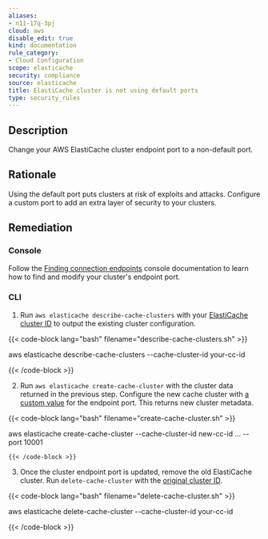 ```yaml
---
aliases:
- n11-17q-3pj
cloud: aws
disable_edit: true
kind: documentation
rule_category:
- Cloud Configuration
scope: elasticache
security: compliance
source: elasticache
title: ElastiCache cluster is not using default ports
type: security_rules
---
```


## Description

Change your AWS ElastiCache cluster endpoint port to a non-default port.

## Rationale

Using the default port puts clusters at risk of exploits and attacks. Configure a custom port to add an extra layer of security to your clusters.

## Remediation

### Console

Follow the [Finding connection endpoints][1] console documentation to learn how to find and modify your cluster's endpoint port.

### CLI

1. Run `aws elasticache describe-cache-clusters` with your [ElastiCache cluster ID][2] to output the existing cluster configuration.

  {{< code-block lang="bash" filename="describe-cache-clusters.sh" >}}

  aws elasticache describe-cache-clusters
    --cache-cluster-id your-cc-id

  {{< /code-block >}}

2. Run `aws elasticache create-cache-cluster` with the cluster data returned in the previous step. Configure the new cache cluster with [a custom value][3] for the endpoint port. This returns new cluster metadata.

  {{< code-block lang="bash" filename="create-cache-cluster.sh" >}}

  aws elasticache create-cache-cluster
    --cache-cluster-id new-cc-id
    ...
    --port 10001

    {{< /code-block >}}

3. Once the cluster endpoint port is updated, remove the old ElastiCache cluster. Run `delete-cache-cluster` with the [original cluster ID][4].

  {{< code-block lang="bash" filename="delete-cache-cluster.sh" >}}

  aws elasticache delete-cache-cluster
    --cache-cluster-id your-cc-id

  {{< /code-block >}}

[1]: https://docs.aws.amazon.com/AmazonElastiCache/latest/red-ug/Endpoints.html#Endpoints.Find.Redis
[2]: https://awscli.amazonaws.com/v2/documentation/api/latest/reference/elasticache/describe-cache-clusters.html#synopsis
[3]: https://awscli.amazonaws.com/v2/documentation/api/latest/reference/elasticache/create-cache-cluster.html#synopsis
[4]: https://awscli.amazonaws.com/v2/documentation/api/latest/reference/elasticache/delete-cache-cluster.html#synopsis
